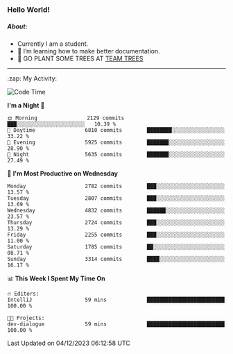 ### Hello World!

##### About:
- Currently I am a student.
- 🌱 I’m learning how to make better documentation.
- 🌱 GO PLANT SOME TREES AT [TEAM TREES](https://teamtrees.org/)

---
  <summary>:zap: My Activity:</summary>
  
<!--START_SECTION:waka-->
![Code Time](http://img.shields.io/badge/Code%20Time-1%2C267%20hrs%2047%20mins-blue)

**I'm a Night 🦉** 

```text
🌞 Morning                2129 commits        ███░░░░░░░░░░░░░░░░░░░░░░   10.39 % 
🌆 Daytime                6810 commits        ████████░░░░░░░░░░░░░░░░░   33.22 % 
🌃 Evening                5925 commits        ███████░░░░░░░░░░░░░░░░░░   28.90 % 
🌙 Night                  5635 commits        ███████░░░░░░░░░░░░░░░░░░   27.49 % 
```
📅 **I'm Most Productive on Wednesday** 

```text
Monday                   2782 commits        ███░░░░░░░░░░░░░░░░░░░░░░   13.57 % 
Tuesday                  2807 commits        ███░░░░░░░░░░░░░░░░░░░░░░   13.69 % 
Wednesday                4832 commits        ██████░░░░░░░░░░░░░░░░░░░   23.57 % 
Thursday                 2724 commits        ███░░░░░░░░░░░░░░░░░░░░░░   13.29 % 
Friday                   2255 commits        ███░░░░░░░░░░░░░░░░░░░░░░   11.00 % 
Saturday                 1785 commits        ██░░░░░░░░░░░░░░░░░░░░░░░   08.71 % 
Sunday                   3314 commits        ████░░░░░░░░░░░░░░░░░░░░░   16.17 % 
```


📊 **This Week I Spent My Time On** 

```text
🔥 Editors: 
IntelliJ                 59 mins             █████████████████████████   100.00 % 

🐱‍💻 Projects: 
dev-dialogue             59 mins             █████████████████████████   100.00 % 
```


 Last Updated on 04/12/2023 06:12:58 UTC
<!--END_SECTION:waka-->
